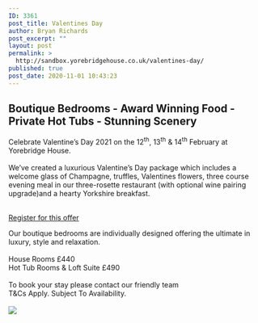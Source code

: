 ```yaml
---
ID: 3361
post_title: Valentines Day
author: Bryan Richards
post_excerpt: ""
layout: post
permalink: >
  http://sandbox.yorebridgehouse.co.uk/valentines-day/
published: true
post_date: 2020-11-01 10:43:23
---
```

<div class="section-title"><h2>Boutique Bedrooms - Award Winning Food - Private Hot Tubs - Stunning Scenery</h2></div>

<div>Celebrate Valentine’s Day 2021 on the 12<sup>th</sup>, 13<sup>th</sup> & 14<sup>th</sup> February at Yorebridge House.</div>
<br />

<div>We’ve created a luxurious Valentine’s Day package which includes a welcome glass of Champagne, truffles, Valentines flowers, three course evening meal in our three-rosette restaurant  (with optional wine pairing upgrade)and a hearty Yorkshire breakfast.</div>
<br />

<a href="/valentines-enquiry-form" class="button vertical-center">Register for this offer</a>

<div>Our boutique bedrooms are individually designed offering the ultimate in luxury, style and relaxation. </div>
<br />
<divAs well as the lovely extras included in this package we also offer a selection of local walks and the option to add a delicious afternoon tea or walking hamper.</div>
<div>House Rooms £440</div>
<div>Hot Tub Rooms & Loft Suite £490</div>
<br />
<div>To book your stay please contact our friendly team</div>
<div>T&Cs Apply.  Subject To Availability.</div>
<br />
<div> <img src="http://sandbox.yorebridgehouse.co.uk/wp-content/uploads/2018/12/valentine-day-pic.png" /></div>